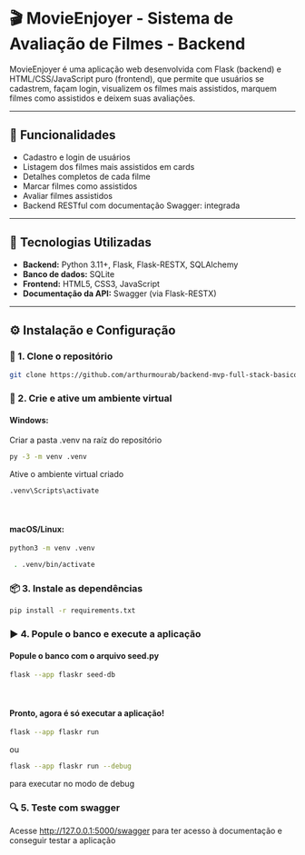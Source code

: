 # 🎬 MovieEnjoyer - Sistema de Avaliação de Filmes - Backend

MovieEnjoyer é uma aplicação web desenvolvida com Flask (backend) e HTML/CSS/JavaScript puro (frontend), que permite que usuários se cadastrem, façam login, visualizem os filmes mais assistidos, marquem filmes como assistidos e deixem suas avaliações.

---

## 🚀 Funcionalidades

- Cadastro e login de usuários
- Listagem dos filmes mais assistidos em cards
- Detalhes completos de cada filme
- Marcar filmes como assistidos
- Avaliar filmes assistidos
- Backend RESTful com documentação Swagger: integrada

---

## 🧰 Tecnologias Utilizadas

- **Backend:** Python 3.11+, Flask, Flask-RESTX, SQLAlchemy
- **Banco de dados:** SQLite
- **Frontend:** HTML5, CSS3, JavaScript
- **Documentação da API:** Swagger (via Flask-RESTX)

---

## ⚙️ Instalação e Configuração

### 🔁 1. Clone o repositório
```bash
git clone https://github.com/arthurmourab/backend-mvp-full-stack-basico.git
```

### 🐍 2. Crie e ative um ambiente virtual
#### Windows:
Criar a pasta .venv na raíz do repositório
```bash
py -3 -m venv .venv
```

Ative o ambiente virtual criado
```bash
.venv\Scripts\activate
```
<br />

#### macOS/Linux:
```bash
python3 -m venv .venv
```

```bash
 . .venv/bin/activate
```

### 📦 3. Instale as dependências
```bash
pip install -r requirements.txt
```

### ▶ 4. Popule o banco e execute a aplicação
#### Popule o banco com o arquivo seed.py
```bash
flask --app flaskr seed-db
```
<br />

#### Pronto, agora é só executar a aplicação!
```bash
flask --app flaskr run
```

ou 
```bash
flask --app flaskr run --debug
```
para executar no modo de debug

### 🔍 5. Teste com swagger
Acesse <http://127.0.0.1:5000/swagger> para ter acesso à documentação e conseguir testar a aplicação
